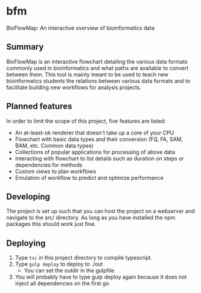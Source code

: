 # bfm
BioFlowMap: An interactive overview of bioinformatics data

## Summary
BioFlowMap is an interactive flowchart detailing the various data formats commonly used in bioinformatics and what paths are available to convert between them. This tool is mainly meant to be used to teach new bioinformatics students the relations between various data formats and to facilitate building new workflows for analysis projects.

## Planned features
In order to limit the scope of this project, five features are listed:

* An at-least-ok renderer that doesn't take up a core of your CPU
* Flowchart with basic data types and their conversion (FQ, FA, SAM, BAM, etc. Common data types)
* Collections of popular applications for processing of above data
* Interacting with flowchart to list details such as duration on steps or dependencies for methods
* Custom views to plan workflows
* Emulation of workflow to predict and optimize performance

## Developing
The project is set up such that you can host the project on a webserver and navigate to the src/ directory. As long as you have installed the npm packages this should work just fine.

## Deploying

1. Type ```tsc``` in this project directory to compile typescript.
2. Type ```gulp deploy``` to deploy to ./out
   * You can set the outdir in the gulpfile
3. You will probably have to type gulp deploy again because it does not inject all dependencies on the first go